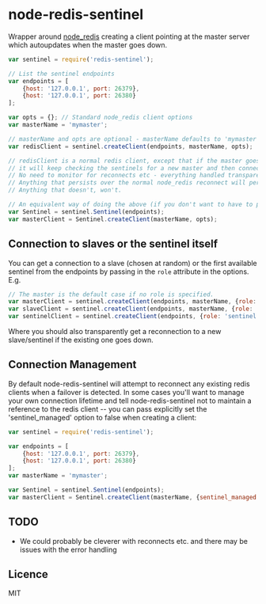 node-redis-sentinel
===================

Wrapper around [node_redis](https://github.com/mranney/node_redis) creating a client pointing at the master server which autoupdates when the master goes down.

```javascript
var sentinel = require('redis-sentinel');

// List the sentinel endpoints
var endpoints = [
    {host: '127.0.0.1', port: 26379},
    {host: '127.0.0.1', port: 26380}
];

var opts = {}; // Standard node_redis client options
var masterName = 'mymaster';

// masterName and opts are optional - masterName defaults to 'mymaster'
var redisClient = sentinel.createClient(endpoints, masterName, opts);

// redisClient is a normal redis client, except that if the master goes down
// it will keep checking the sentinels for a new master and then connect to that.
// No need to monitor for reconnects etc - everything handled transparently
// Anything that persists over the normal node_redis reconnect will persist here. 
// Anything that doesn't, won't.

// An equivalent way of doing the above (if you don't want to have to pass the endpoints around all the time) is
var Sentinel = sentinel.Sentinel(endpoints);
var masterClient = Sentinel.createClient(masterName, opts);
```

## Connection to slaves or the sentinel itself ##
You can get a connection to a slave (chosen at random) or the first available sentinel from the endpoints by passing in the `role` attribute in the options. E.g.

```javascript
// The master is the default case if no role is specified.
var masterClient = sentinel.createClient(endpoints, masterName, {role: 'master'}); 
var slaveClient = sentinel.createClient(endpoints, masterName, {role: 'slave'});
var sentinelClient = sentinel.createClient(endpoints, {role: 'sentinel'});
```

Where you should also transparently get a reconnection to a new slave/sentinel if the existing one goes down.

## Connection Management ##

By default node-redis-sentinel will attempt to reconnect any existing redis clients when a failover is
detected. In some cases you'll want to manage your own connection lifetime and tell node-redis-sentinel
not to maintain a reference to the redis client -- you can pass explicitly set the 'sentinel_managed'
option to false when creating a client:

```javascript
var sentinel = require('redis-sentinel');

var endpoints = [
    {host: '127.0.0.1', port: 26379},
    {host: '127.0.0.1', port: 26380}
];
var masterName = 'mymaster';

var Sentinel = sentinel.Sentinel(endpoints);
var masterClient = Sentinel.createClient(masterName, {sentinel_managed: false});
```

## TODO ##
* We could probably be cleverer with reconnects etc. and there may be issues with the error handling

## Licence ##
MIT

